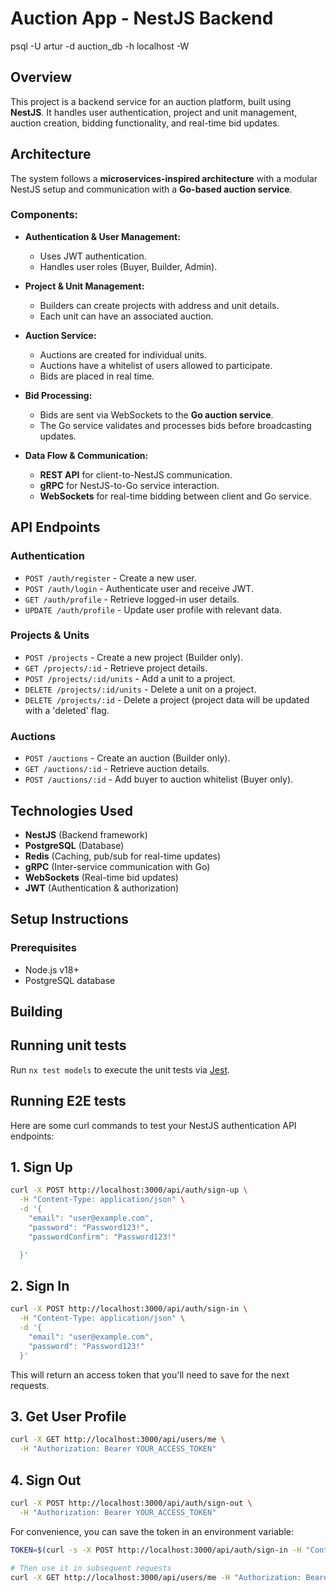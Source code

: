 # Auction App - NestJS Backend

psql -U artur -d auction_db -h localhost -W

## Overview

This project is a backend service for an auction platform, built using **NestJS**. It handles user authentication, project and unit management, auction creation, bidding functionality, and real-time bid updates.

## Architecture

The system follows a **microservices-inspired architecture** with a modular NestJS setup and communication with a **Go-based auction service**.

### Components:

- **Authentication & User Management:**

  - Uses JWT authentication.
  - Handles user roles (Buyer, Builder, Admin).

- **Project & Unit Management:**

  - Builders can create projects with address and unit details.
  - Each unit can have an associated auction.

- **Auction Service:**

  - Auctions are created for individual units.
  - Auctions have a whitelist of users allowed to participate.
  - Bids are placed in real time.

- **Bid Processing:**

  - Bids are sent via WebSockets to the **Go auction service**.
  - The Go service validates and processes bids before broadcasting updates.

- **Data Flow & Communication:**
  - **REST API** for client-to-NestJS communication.
  - **gRPC** for NestJS-to-Go service interaction.
  - **WebSockets** for real-time bidding between client and Go service.

## API Endpoints

### Authentication

- `POST /auth/register` - Create a new user.
- `POST /auth/login` - Authenticate user and receive JWT.
- `GET /auth/profile` - Retrieve logged-in user details.
- `UPDATE /auth/profile` - Update user profile with relevant data.

### Projects & Units

- `POST /projects` - Create a new project (Builder only).
- `GET /projects/:id` - Retrieve project details.
- `POST /projects/:id/units` - Add a unit to a project.
- `DELETE /projects/:id/units` - Delete a unit on a project.
- `DELETE /projects/:id` - Delete a project (project data will be updated with a 'deleted' flag.

### Auctions

- `POST /auctions` - Create an auction (Builder only).
- `GET /auctions/:id` - Retrieve auction details.
- `POST /auctions/:id` - Add buyer to auction whitelist (Buyer only).

## Technologies Used

- **NestJS** (Backend framework)
- **PostgreSQL** (Database)
- **Redis** (Caching, pub/sub for real-time updates)
- **gRPC** (Inter-service communication with Go)
- **WebSockets** (Real-time bid updates)
- **JWT** (Authentication & authorization)

## Setup Instructions

### Prerequisites

- Node.js v18+
- PostgreSQL database

## Building

## Running unit tests

Run `nx test models` to execute the unit tests via [Jest](https://jestjs.io).

## Running E2E tests

Here are some curl commands to test your NestJS authentication API endpoints:

## 1. Sign Up

```bash
curl -X POST http://localhost:3000/api/auth/sign-up \
  -H "Content-Type: application/json" \
  -d '{
    "email": "user@example.com",
    "password": "Password123!",
    "passwordConfirm": "Password123!"

  }'
```

## 2. Sign In

```bash
curl -X POST http://localhost:3000/api/auth/sign-in \
  -H "Content-Type: application/json" \
  -d '{
    "email": "user@example.com",
    "password": "Password123!"
  }'
```

This will return an access token that you'll need to save for the next requests.

## 3. Get User Profile

```bash
curl -X GET http://localhost:3000/api/users/me \
  -H "Authorization: Bearer YOUR_ACCESS_TOKEN"
```

## 4. Sign Out

```bash
curl -X POST http://localhost:3000/api/auth/sign-out \
  -H "Authorization: Bearer YOUR_ACCESS_TOKEN"
```

For convenience, you can save the token in an environment variable:

```bash
TOKEN=$(curl -s -X POST http://localhost:3000/api/auth/sign-in -H "Content-Type: application/json" -d '{"email":"user@example.com","password":"Password123!"}' | grep -o '"accessToken":"[^"]*' | sed 's/"accessToken":"//')

# Then use it in subsequent requests
curl -X GET http://localhost:3000/api/users/me -H "Authorization: Bearer $TOKEN"
```
